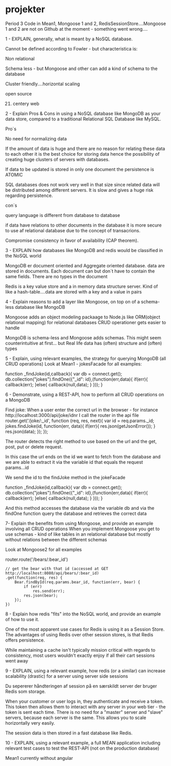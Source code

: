 # projekter
Period 3
Code in Mean1, Mongoose 1 and 2, RedisSessionStore....Mongoose 1 and 2 are not on Github at the moment - something went wrong....

1 - EXPLAIN, generally, what is meant by a NoSQL database. 

Cannot be defined according to Fowler - but characteristica is:

Non relational

Schema less - but Mongoose and other can add a kind of schema to the database

Cluster friendly....horizontal scaling

open source

21. centery web

2 - Explain Pros & Cons in using a NoSQL database like MongoDB as your data store, compared to a traditional Relational SQL Database like MySQL.

Pro´s 

No need for normalizing data

If the amount of data is huge and there are no reason for relating these data to each other it is the best choice for storing data hence the possibility of creating huge clusters of servers with databases.

If data to be updated is stored in only one document the persistence is ATOMIC

SQL databases does not work very well in that size since related data will be distributed among different servers. It is slow and gives a huge risk regarding persistence. 

con´s

query language is different from database to database

if data have relations to other documents in the database it is more secure to use af relational database due to the concept of transacrions.

Compromise consistency in favor of availability (CAP theorem).

3 - EXPLAIN how databases like MongoDB and redis would be classified in the NoSQL world 

MongoDB er document oriented and Aggregate oriented database. data are stored in documents. Each document can but don´t have to contain the same fields. There are no types in the document

Redis is a key value store and a in memory data structure server. Kind of like a hash-table....data are stored with a key and a value in pairs

4 - Explain reasons to add a layer like Mongoose, on top on of a schema-less database like MongoDB 

Mongoose adds an object modeling packaage to Node.js like ORM(object relational mapping) for relational databases
CRUD operationer gets easier to handle

MongoDB is schema-less and Mongoose adds schemas. This might seem counterintuitive at first... but Real life data has (often) structure and (often) types

5 - Explain, using relevant examples, the strategy for querying MongoDB (all CRUD operations) 
Look at Mean1 - jokesFacade for all examples:

function _findJoke(id,callback){
    var db = connect.get();
        db.collection("jokes").findOne({"_id": id},(function(err,data){
                if(err){
                callback(err);
                }else{
                callback(null,data);
            }
        }));
        }

6 - Demonstrate, using a REST-API, how to perform all CRUD operations on a MongoDB 

Find joke:
When a user enter the correct url in the browser - for instance http://localhost:3000/api/joke/idnr
I call the router in the api file
router.get('/joke/:_id', function (req, res, next){
    var id = req.params._id;
    jokes.findJoke(id, function(err, data){
        if(err){
            res.json(getJsonError());
        }
        res.json(data);
    });
});

The router detects the right method to use based on the url and the get, post, put or delete request.

In this case the url ends on the id we want to fetch from the database and we are able to extract it via the variable id that equals the request params...id

We send the id to the findJoke method in the jokeFacade

function _findJoke(id,callback){
    var db = connect.get();
    db.collection("jokes").findOne({"_id": id},(function(err,data){
        if(err){
            callback(err);
        }else{
            callback(null,data);
        }
    }));
}

And this method accesses the database via the variable db and via the findOne function query the database and retrieves the correct data

7- Explain the benefits from using Mongoose, and provide an example involving all CRUD operations 
When you implement Mongoose you get to use schemas - kind of like tables in an relational database but mostly without relations between the different schemas

Look at Mongoose2 for all examples

router.route('/bears/:bear_id')

    // get the bear with that id (accessed at GET http://localhost:8080/api/bears/:bear_id)
    .get(function(req, res) {
        Bear.findById(req.params.bear_id, function(err, bear) {
            if (err)
                res.send(err);
            res.json(bear);
        });
    })
    
8 - Explain how redis "fits" into the NoSQL world, and provide an example of how to use it. 


One of the most apparent use cases for Redis is using it as a Session Store. The advantages of using Redis over other session stores, is that Redis offers persistence. 

While maintaining a cache isn't typically mission critical with regards to consistency, most users wouldn't exactly enjoy if all their cart sessions went away

9 - EXPLAIN, using a relevant example, how redis (or a similar) can increase scalability (drastic) for a server using server side sessions 

Du sepererer håndteringen af session på en særskildt server der bruger Redis som storage.

When your customer or user logs in, they authenticate and receive a token. This token then allows them to interact with any server in your web tier - the token is sent each time. There is no need for a "master" server and "slave" servers, because each server is the same. This allows you to scale horizontally very easily. 

The session data is then stored in a fast database like Redis.


10 - EXPLAIN, using a relevant example, a full MEAN application including relevant test cases to test the REST-API (not on the production database) 

Mean1 currently without angular

